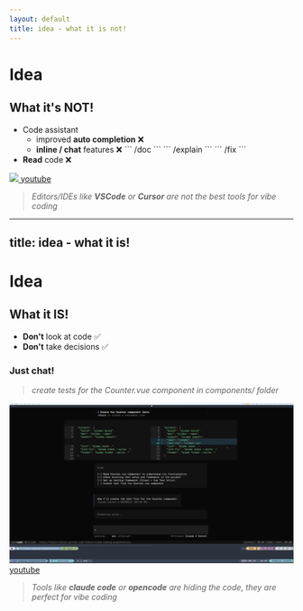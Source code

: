 ```yaml
---
layout: default
title: idea - what it is not!
---
```


# Idea
## What it's NOT!

<div class="flex flex-col gap-10">
    <div class="grid grid-cols-2 gap-4">
        <ul>
            <li>Code assistant
            <ul>
                <li>improved <b>auto completion</b> ❌</li>
                <li> <b>inline / chat</b> features ❌
```
/doc
```
```
/explain
```
```
/fix
```
                </li>
            </ul>
            </li>
            <li><b>Read</b> code ❌</li>
        </ul>
        <div>
            <!--
            <a href="https://youtu.be/hQXzSr-GRRo" target="_blank">
                <img src="./images/inline-doc.gif" />
            </a>
            -->
            <a href="./pages/videos/inline-doc.mp4" target="_blank">
                <img src="./images/inline-doc.gif" />
            </a>
            <a href="https://youtu.be/hQXzSr-GRRo" target="_blank" class="mt-8 text-xs">
                youtube
            </a>
        </div>
    </div>

  <blockquote class="mt-8 text-sm opacity-75 !border-red">
      <em>Editors/IDEs like <b>VSCode</b> or <b>Cursor</b> are not the best tools for vibe coding</em>
  </blockquote>
</div>

---
title: idea - what it is!
---

# Idea
## What it IS!

<div class="flex flex-col gap-10">
    <div class="grid grid-cols-2 gap-4">
        <div class="flex gap-4 flex-col">
            <ul>
                <li><b>Don't</b> look at code ✅</li>
                <li><b>Don't</b> take decisions ✅</li>
            </ul>
            <h3>Just chat!</h3>
            <i>
                <blockquote>create tests for the Counter.vue component in components/ folder</blockquote>
            </i>
        </div>
        <div>
            <!--
            <a href="https://youtu.be/zYcvw5OHHH0" target="_blank">
                <img src="./images/opencode-vibe-test.png" />
                </a>
            -->
            <a href="./pages/videos/opencode-vibe-test.mp4" target="_blank">
                <img src="./images/opencode-vibe-test.png" />
            </a>
            <a href="https://youtu.be/zYcvw5OHHH0" target="_blank" class="mt-8 text-xs">
                youtube
            </a>
        </div>
    </div>
    <blockquote class="mt-8 text-sm opacity-75 !border-red">
        <em>
            Tools like <b>claude code</b> or <b>opencode</b> are hiding the code, they are perfect for vibe coding
        </em>
    </blockquote>
</div>
